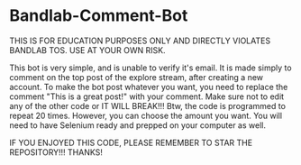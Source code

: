 # Bandlab-Comment-Bot
THIS IS FOR EDUCATION PURPOSES ONLY AND DIRECTLY VIOLATES BANDLAB TOS. USE AT YOUR OWN RISK.

This bot is very simple, and is unable to verify it's email. It is made simply to comment on the top post of the explore stream, after creating a new account.
To make the bot post whatever you want, you need to replace the comment "This is a great post!" with your comment. Make sure not to edit any of the other code or IT WILL BREAK!!! Btw, the code is programmed to repeat 20 times. However, you can choose the amount you want. You will need to have Selenium ready and prepped on your computer as well.

IF YOU ENJOYED THIS CODE, PLEASE REMEMBER TO STAR THE REPOSITORY!!! THANKS!
